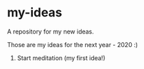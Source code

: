 # my-ideas
A repository for my new ideas.

Those are my ideas for the next year - 2020 :)

1. Start meditation (my first idea!)
